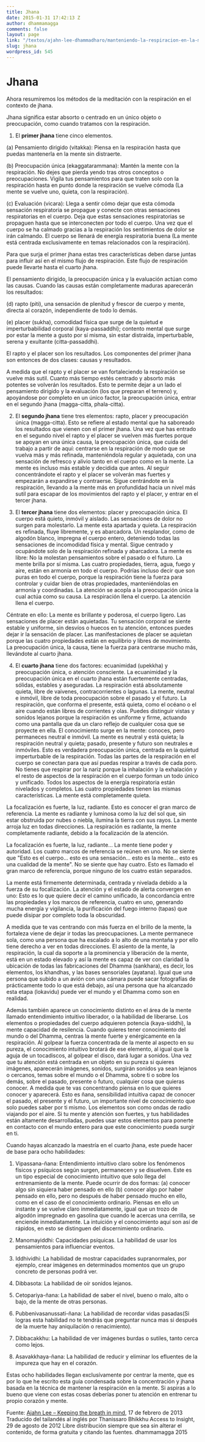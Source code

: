 ```yaml
---
title: Jhana
date: 2015-01-31 17:42:13 Z
author: dhammamagga
comments: false
layout: page
link: "/textos/ajahn-lee-dhammadharo/manteniendo-la-respiracion-en-la-mente/jhana/"
slug: jhana
wordpress_id: 545
---
```


# Jhana


Ahora resumiremos los métodos de la meditación con la respiración en el contexto de jhana.

Jhana significa estar absorto o centrado en un único objeto o preocupación, como cuando tratamos con la respiración.

1. El **primer jhana** tiene cinco elementos.

(a) Pensamiento dirigido (vitakka): Piensa en la respiración hasta que puedas mantenerla en la mente sin distraerte.

(b) Preocupación única (ekaggatarammana): Mantén la mente con la respiración. No dejes que pierda yendo tras otros conceptos o preocupaciones. Vigila tus pensamientos para que traten solo con la respiración hasta en punto donde la respiración se vuelve cómoda (La mente se vuelve uno, quieta, con la respiración).

(c) Evaluación (vicara): Llega a sentir cómo dejar que esta cómoda sensación respiratoria se propague y conecte con otras sensaciones respiratorias en el cuerpo. Deja que estas sensaciones respiratorias se propaguen hasta que se interconecten por todo el cuerpo. Una vez que el cuerpo se ha calmado gracias a la respiración los sentimientos de dolor se irán calmando. El cuerpo se llenará de energía respiratoria buena (La mente está centrada exclusivamente en temas relacionados con la respiración).

Para que surja el primer jhana estas tres características deben darse juntas para influir así en el mismo flujo de respiración. Este flujo de respiración puede llevarte hasta el cuarto jhana.

El pensamiento dirigido, la preocupación única y la evaluación actúan como las causas. Cuando las causas están completamente maduras aparecerán los resultados:

(d) rapto (piti), una sensación de plenitud y frescor de cuerpo y mente, directa al corazón, independiente de todo lo demás.

(e) placer (sukha), comodidad física que surge de la quietud e imperturbabilidad corporal (kaya-passaddhi); contento mental que surge por estar la mente a gusto por sí misma, sin estar distraída, imperturbable, serena y exultante (citta-passaddhi).

El rapto y el placer son los resultados. Los componentes del primer jhana son entonces de dos clases: causas y resultados.

A medida que el rapto y el placer se van fortaleciendo la respiración se vuelve más sutil. Cuanto más tiempo estés centrado y absorto más potentes se volverán los resultados. Esto te permite dejar a un lado el pensamiento dirigido y la evaluación (los que preparan el terreno) y, apoyándose por completo en un único factor, la preocupación única, entrar en el segundo jhana (magga-citta, phala-citta).

2. El **segundo jhana** tiene tres elementos: rapto, placer y preocupación única (magga-citta). Esto se refiere al estado mental que ha saboreado los resultados que vienen con el primer jhana. Una vez que has entrado en el segundo nivel el rapto y el placer se vuelven más fuertes porque se apoyan en una única causa, la preocupación única, que cuida del trabajo a partir de aquí: centrarse en la respiración de modo que se vuelva más y más refinada, manteniéndola regular y aquietada, con una sensación de refresco y alivio tanto en el cuerpo como en la mente. La mente es incluso más estable y decidida que antes. Al seguir concentrándote el rapto y el placer se volverán mas fuertes y empezarán a expandirse y contraerse. Sigue centrándote en la respiración, llevando a la mente más en profundidad hacia un nivel más sutil para escapar de los movimientos del rapto y el placer, y entrar en el tercer jhana.

3. El **tercer jhana** tiene dos elementos: placer y preocupación única. El cuerpo está quieto, inmóvil y aislado. Las sensaciones de dolor no surgen para molestarlo. La mente esta apartada y quieta. La respiración es refinada, fluye libremente, y es abarcadora. Un resplandor, como de algodón blanco, impregna el cuerpo entero, deteniendo todas las sensaciones de incomodidad física y mental. Sigue centrado y ocupándote solo de la respiración refinada y abarcadora. La mente es libre: No la molestan pensamientos sobre el pasado o el futuro. La mente brilla por sí misma. Las cuatro propiedades, tierra, agua, fuego y aire, están en armonía en todo el cuerpo. Podrías incluso decir que son puras en todo el cuerpo, porque la respiración tiene la fuerza para controlar y cuidar bien de otras propiedades, manteniéndolas en armonía y coordinadas. La atención se acopla a la preocupación única la cual actúa como su causa. La respiración llena el cuerpo. La atención llena el cuerpo.

Céntrate en ello: La mente es brillante y poderosa, el cuerpo ligero. Las sensaciones de placer están aquietadas. Tu sensación corporal se siente estable y uniforme, sin desvíos o huecos en tu atención, entonces puedes dejar ir la sensación de placer. Las manifestaciones de placer se aquietan porque las cuatro propiedades están en equilibrio y libres de movimiento. La preocupación única, la causa, tiene la fuerza para centrarse mucho más, llevándote al cuarto jhana.

4. El **cuarto jhana** tiene dos factores: ecuanimidad (upekkha) y preocupación única, o atención consciente. La ecuanimidad y la preocupación única en el cuarto jhana están fuertemente centradas, sólidas, estables y aseguradas. La respiración está absolutamente quieta, libre de vaivenes, contracorrientes o lagunas. La mente, neutral e inmóvil, libre de toda preocupación sobre el pasado y el futuro. La respiración, que conforma el presente, está quieta, como el océano o el aire cuando están libres de corrientes y olas. Puedes distinguir vistas y sonidos lejanos porque la respiración es uniforme y firme, actuando como una pantalla que da un claro reflejo de cualquier cosa que se proyecte en ella. El conocimiento surge en la mente: conoces, pero permaneces neutral e inmóvil. La mente es neutral y está quieta; la respiración neutral y quieta; pasado, presente y futuro son neutrales e inmóviles. Esto es verdadera preocupación única, centrada en la quietud imperturbable de la respiración. Todas las partes de la respiración en el cuerpo se conectan para que así puedas respirar a través de cada poro. No tienes que respirar por la nariz porque la inhalación y la exhalación y el resto de aspectos de la respiración en el cuerpo forman un todo único y unificado. Todos los aspectos de la energía respiratoria están nivelados y completos. Las cuatro propiedades tienen las mismas características. La mente está completamente quieta.

La focalización es fuerte, la luz, radiante.
Esto es conocer el gran marco de referencia.
La mente es radiante y luminosa
como la luz del sol que,
sin estar obstruida por nubes o niebla,
ilumina la tierra con sus rayos.
La mente arroja luz en todas direcciones. La respiración es radiante, la mente completamente radiante, debido a la focalización de la atención.

La focalización es fuerte, la luz, radiante... La mente tiene poder y autoridad. Los cuatro marcos de referencia se reúnen en uno. No se siente que "Esto es el cuerpo... esto es una sensación... esto es la mente... esto es una cualidad de la mente". No se siente que hay cuatro. Esto es llamado el gran marco de referencia, porque ninguno de los cuatro están separados.

La mente está firmemente determinada, centrada y nivelada debido a la fuerza de su focalización.
La atención y el estado de alerta convergen en uno: Esto es lo que quiere decir el camino unificado, la concordancia entre las propiedades y los marcos de referencia, cuatro en uno, generando mucha energía y vigilancia, la purificación del fuego interno (tapas) que puede disipar por completo toda la obscuridad.

A medida que te vas centrando con más fuerza en el brillo de la mente, la fortaleza viene de dejar ir todas las preocupaciones. La mente permanece sola, como una persona que ha escalado a lo alto de una montaña y por ello tiene derecho a ver en todas direcciones. El asiento de la mente, la respiración, la cual da soporte a la prominencia y liberación de la mente, está en un estado elevado y así la mente es capaz de ver con claridad la ubicación de todas las fabricaciones del Dhamma (sankhara), es decir, los elementos, los khandhas, y las bases sensoriales (ayatana). Igual que una persona que subido a un avión con una cámara puede sacar fotografías de prácticamente todo lo que está debajo, así una persona que ha alcanzado esta etapa (lokavidu) puede ver el mundo y el Dhamma como son en realidad.

Además también aparece un conocimiento distinto en el área de la mente llamado entendimiento intuitivo liberador, o la habilidad de liberarse. Los elementos o propiedades del cuerpo adquieren potencia (kaya-siddhi), la mente capacidad de resilencia. Cuando quieres tener conocimiento del mundo o del Dhamma, centras la mente fuerte y enérgicamente en la respiración. Al golpear la fuerza concentrada de la mente al aspecto en su pureza, el conocimiento intuitivo brotará de ese elemento, al igual que la aguja de un tocadiscos, al golpear el disco, dará lugar a sonidos. Una vez que tu atención está centrada en un objeto en su pureza si quieres imágenes, aparecerán imágenes, sonidos, surgirán sonidos ya sean lejanos o cercanos, temas sobre el mundo o el Dhamma, sobre ti o sobre los demás, sobre el pasado, presente o futuro, cualquier cosa que quieras conocer. A medida que te vas concentrando piensa en lo que quieres conocer y aparecerá. Esto es ñana, sensibilidad intuitiva capaz de conocer el pasado, el presente y el futuro, un importante nivel de conocimiento que solo puedes saber por ti mismo. Los elementos son como ondas de radio viajando por el aire. Si tu mente y atención son fuertes, y tus habilidades están altamente desarrolladas, puedes usar estos elementos para ponerte en contacto con el mundo entero para que este conocimiento pueda surgir en ti.

Cuando hayas alcanzado la maestría en el cuarto jhana, este puede hacer de base para ocho habilidades:

1. Vipassana-ñana: Entendimiento intuitivo claro sobre los fenómenos físicos y psíquicos según surgen, permanecen y se disuelven. Este es un tipo especial de conocimiento intuitivo que solo llega del entrenamiento de la mente. Puede ocurrir de dos formas:
(a) conocer algo sin siquiera haber pensado en ello
(b) conocer algo por haber pensado en ello, pero no después de haber pensado mucho en ello, como en el caso de el conocimiento ordinario. Piensas en ello un instante y se vuelve claro inmediatamente, igual que un trozo de algodón impregnado en gasolina que cuando le acercas una cerrilla, se enciende inmediatamente. La intuición y el conocimiento aquí son así de rápidos, en esto se distinguen del discernimiento ordinario.

2. Manomayiddhi: Capacidades psíquicas. La habilidad de usar los pensamientos para influenciar eventos.

3. Iddhividhi: La habilidad de mostrar capacidades supranormales, por ejemplo, crear imágenes en determinados momentos que un grupo concreto de personas podrá ver.

4. Dibbasota: La habilidad de oír sonidos lejanos.

5. Cetopariya-ñana: La habilidad de saber el nivel, bueno o malo, alto o bajo, de la mente de otras personas.

6. Pubbenivasanussati-ñana: La habilidad de recordar vidas pasadas(Si logras esta habilidad no te tendrás que preguntar nunca mas si después de la muerte hay aniquilación o renacimiento).

7. Dibbacakkhu: La habilidad de ver imágenes burdas o sutiles, tanto cerca como lejos.

8. Asavakkhaya-ñana: La habilidad de reducir y eliminar los efluentes de la impureza que hay en el corazón.

Estas ocho habilidades llegan exclusívamente por centrar la mente, que es por lo que he escrito esta guía condensada sobre la concentración y jhana basada en la técnica de mantener la respiración en la mente. Si aspiras a lo bueno que viene con estas cosas deberías poner tu atención en entrenar tu propio corazón y mente.




Fuente: [Ajahn Lee – Keeping the breath in mind](http://www.accesstoinsight.org/lib/thai/lee/inmind.html), 17 de febrero de 2013
Traducido del tailandés al inglés por Thanissaro Bhikkhu
Access to Insight, 29 de agosto de 2012
Libre distribución siempre que sea sin alterar el contenido, de forma gratuita y citando las fuentes.
dhammamagga 2015
